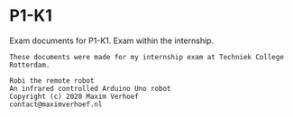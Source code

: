# P1-K1
Exam documents for P1-K1. Exam within the internship.

	These documents were made for my internship exam at Techniek College Rotterdam.

	Robi the remote robot
	An infrared controlled Arduino Uno robot
	Copyright (c) 2020 Maxim Verhoef
	contact@maximverhoef.nl
